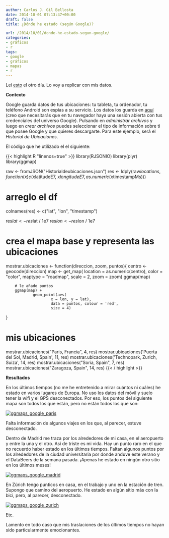 ```yaml
---
author: Carlos J. Gil Bellosta
date: 2014-10-01 07:13:47+00:00
draft: false
title: ¿Dónde he estado (según Google)?

url: /2014/10/01/donde-he-estado-segun-google/
categories:
- gráficos
- r
tags:
- google
- gráficos
- mapas
- r
---
```


Leí [esto](http://educate-r.org//2014/09/26/googlelocations/) el otro día. Lo voy a replicar con mis datos.

**Contexto**

Google guarda datos de tus ubicaciones: tu tableta, tu ordenador, tu teléfono Android son espías a su servicio. Los datos los guarda en [aquí](https://www.google.com/settings/datatools) (creo que necesitarás que en tu navegador haya una sesión abierta con tus credenciales del universo Google). Pulsando en _administrar archivos_ y luego en _crear archivos_ puedes seleccionar el tipo de información sobre ti que posee Google y que quieres descargarte. Para este ejemplo, será el _Historial de Ubicaciones_.

El código que he utilizado el el siguiente:


{{< highlight R "linenos=true" >}}
library(RJSONIO)
library(plyr)
library(ggmap)

raw  <- fromJSON("Historialdeubicaciones.json")
res  <- ldply(raw$locations,
        function(x) c(x$latitudeE7, x$longitudeE7,
                as.numeric(x$timestampMs)))

# arreglo el df
colnames(res) <- c("lat", "lon", "timestamp")

res$lat <- res$lat / 1e7
res$lon <- res$lon / 1e7

# crea el mapa base y representa las ubicaciones
mostrar.ubicaciones <- function(direccion, zoom, puntos){
        centro <- geocode(direccion)
        map <- get_map(
                location = as.numeric(centro),
                color = "color",
                maptype = "roadmap",
                scale = 2,
                zoom = zoom)
        ggmap(map)

        # le añado puntos
        ggmap(map) +
                geom_point(aes(
                        x = lon, y = lat),
                        data = puntos, colour = 'red',
                        size = 4)
}

# mis ubicaciones
mostrar.ubicaciones("Paris, Francia", 4, res)
mostrar.ubicaciones('Puerta del Sol, Madrid, Spain', 11, res)
mostrar.ubicaciones('Technopark, Zurich, Suiza', 14, res)
mostrar.ubicaciones("Soria, Spain", 7, res)
mostrar.ubicaciones("Zaragoza, Spain", 14, res)
{{< / highlight >}}

**Resultados**

En los últimos tiempos (no me he entretenido a mirar cuántos ni cuáles) he estado en varios lugares de Europa. No uso los datos del móvil y suelo tener la wifi y el GPS desconectados. Por eso, los puntos del siguiente mapa son todos los que están, pero no están todos los que son:

[![ggmaps_google_paris](/wp-uploads/2014/10/ggmaps_google_paris.png#center)
](/wp-uploads/2014/10/ggmaps_google_paris.png#center)

Falta información de algunos viajes en los que, al parecer, estuve desconectado.

Dentro de Madrid me traza por los alrededores de mi casa, en el aeropuerto y entre la una y el otro. Así de triste es mi vida. Hay un punto raro en el que no recuerdo haber estado en los últimos tiempos. Faltan algunos puntos por los alrededores de la ciudad universitaria por donde anduve este verano y el DataBeers de la semana pasada. ¡Apenas he estado en ningún otro sitio en los últimos meses!

[![ggmaps_google_madrid](/wp-uploads/2014/10/ggmaps_google_madrid.png#center)
](/wp-uploads/2014/10/ggmaps_google_madrid.png#center)

En Zúrich tengo punticos en casa, en el trabajo y uno en la estación de tren. Supongo que camino del aeropuerto. He estado en algún sitio más con la bici, pero, al parecer, desconectado.

[![ggmaps_google_zurich](/wp-uploads/2014/10/ggmaps_google_zurich.png#center)
](/wp-uploads/2014/10/ggmaps_google_zurich.png#center)

Etc.

Lamento en todo caso que mis traslaciones de los últimos tiempos no hayan sido particularmente emocionantes.
